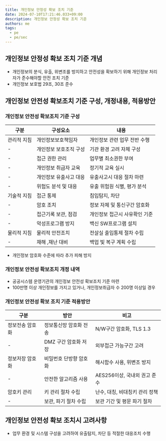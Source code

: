 ```yaml
---
title: 개인정보 안정성 확보 조치 기준
date: 2024-07-10T17:21:46.033+09:00
description: 개인정보 안정성 확보 조치 기준
authors: me
tags:
  - pe
  - pe/sec 
---
```


## 개인정보 안정성 확보 조치 기준 개념

- 개인정보의 분식, 유출, 위변조를 방지하고 안전성을 확보하기 위해 개인정보 처리자가 준수해야할 안전 조치 기준
- 개인정보 보호법 29조, 30조 준수

## 개인정보 안전성 확보조치 기준 구성, 개정내용, 적용방안

### 개인정보 안전성 확보조치 기준 구성

| 구분 | 구성요소 | 내용 |
| --- | --- | --- |
| 관리적 지침 | 개인정보보호책임자 | 개인정보 관련 업무 전반 수행 |
| - | 개인정보 보호조직 구성 | 기관 환경 고려 자체 구성 |
| - | 접근 권한 관리 | 업무별 최소권한 부여 |
| - | 개인정보 취급자 교육 | 정기적 교육 실시 |
| - | 개인정보 유출사고 대응 | 유출사고시 대응 절차 마련 |
| - | 위험도 분석 및 대응 | 유출 위험원 식별, 평가 분석 |
| 기술적 지침 | 접근 통제 | 침입탐지, 차단 |
| - | 암호 조치 | 정보 자체 및 통신구간 암호화 |
| - | 접근기록 보관, 점검 | 개인정보 접근시 사유확인 기준 |
| - | 악성프로그램 방지 | 백신 SW프로그램 설치 |
| 물리적 지침 | 물리적 안전조치 | 전살실 출입통제 절차 수립 |
| - | 재해 ,재난 대비 | 백업 빛 복구 계획 수립 |

- 개인정보 암호화 수준에 따라 추가 피해 방지

### 개인정보 안전성 확보조치 개정 내역

- 공공시스템 운영기관의 개인정보 안전성 확보조치 기준 마련
- 100만명 이상 개인정보를 가지고 있거나, 개인정보취급자 수 200명 이상일 경우

### 개인정보 안전성 확보 조치 기준 적용방안

| 구분 | 방안 | 비고 |
| --- | --- | --- |
| 정보전송 암호화 | 정보통신망 암호화 전송 | N/W구간 암호화, TLS 1.3 |
| - | DMZ 구간 암호화 저장 | 외부접근 가능구간 고려 |
| 정보저장 암호화 | 비밀번호 단방향 암호화 | 해시함수 사용, 위변조 방지 |
| - | 안전한 알고리즘 사용 | AES256이상, 국내외 권고 준수 |
| 암호키 관리 | 키 관리 절차 수립 | 난수, 대칭, 비대칭키 관리 정책 |
| - | 보관, 파기 절차 수립 | 보관 기간 및 평문 파기 절차 |

## 개인정보 안전성 확보 조치시 고려사항

- 업무 환경 및 시스템 구성을 고려하여 유출탐지, 차단 등 적절한 대응조치 수행

